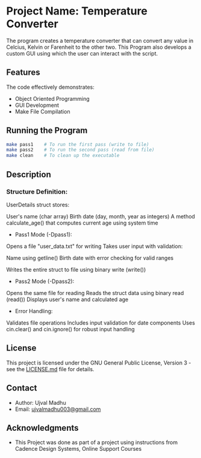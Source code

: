 # Project Name: Temperature Converter

The program creates a temperature converter that can convert any value in Celcius, Kelvin or Farenheit to the other two.
This Program also develops a custom GUI using which the user can interact with the script.

## Features

The code effectively demonstrates:

- Object Oriented Programming
- GUI Development
- Make File Compilation


## Running the Program

```bash
make pass1    # To run the first pass (write to file)
make pass2    # To run the second pass (read from file)
make clean    # To clean up the executable
```

## Description

### Structure Definition:


UserDetails struct stores:

User's name (char array)
Birth date (day, month, year as integers)
A method calculate_age() that computes current age using system time


- Pass1 Mode (-Dpass1):


Opens a file "user_data.txt" for writing
Takes user input with validation:

Name using getline()
Birth date with error checking for valid ranges


Writes the entire struct to file using binary write (write())


- Pass2 Mode (-Dpass2):


Opens the same file for reading
Reads the struct data using binary read (read())
Displays user's name and calculated age


- Error Handling:


Validates file operations
Includes input validation for date components
Uses cin.clear() and cin.ignore() for robust input handling

## License

This project is licensed under the GNU General Public License, Version 3 - see the [LICENSE.md](../LICENSE.md) file for details.

## Contact

- Author: Ujval Madhu
- Email: ujvalmadhu003@gmail.com

## Acknowledgments

- This Project was done as part of a project using instructions from Cadence Design Systems, Online Support Courses